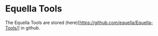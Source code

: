 # Equella Tools

The Equella Tools are stored (here)[https://github.com/equella/Equella-Tools/] in github.
